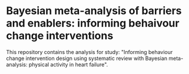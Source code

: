 
# Bayesian meta-analysis of barriers and enablers: informing behaivour change interventions 

This repository contains the analysis for study: "Informing behaviour change intervention design using systematic review with Bayesian meta-analysis: physical activity in heart failure".


